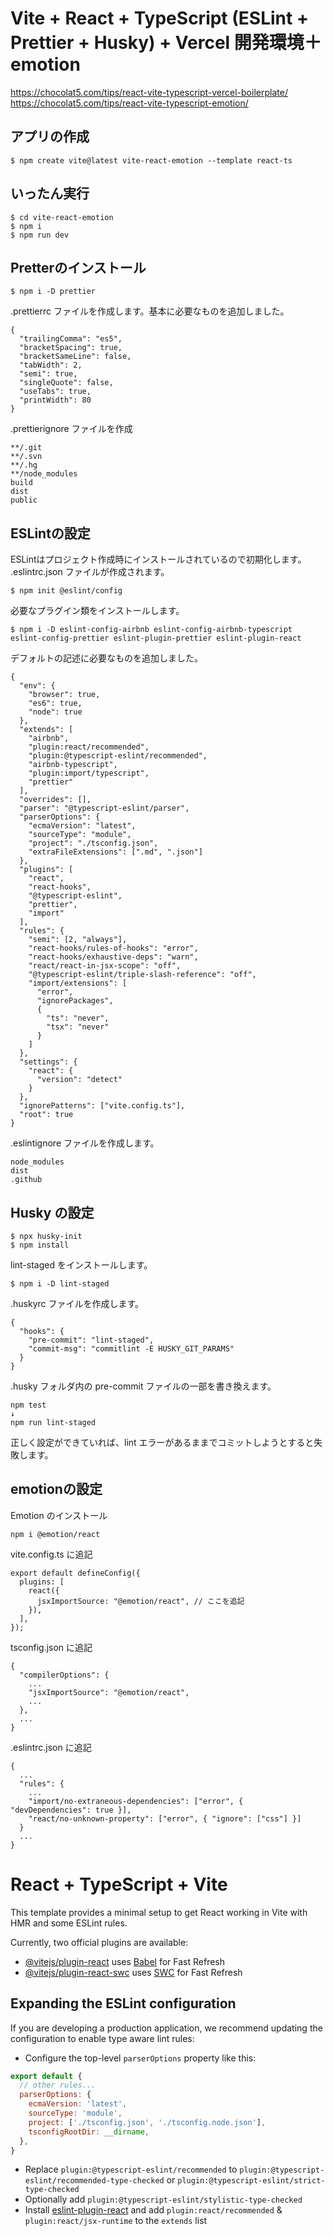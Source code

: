 # Vite + React + TypeScript (ESLint + Prettier + Husky) + Vercel 開発環境＋emotion
https://chocolat5.com/tips/react-vite-typescript-vercel-boilerplate/
https://chocolat5.com/tips/react-vite-typescript-emotion/

## アプリの作成
```
$ npm create vite@latest vite-react-emotion --template react-ts
```

## いったん実行
```
$ cd vite-react-emotion
$ npm i
$ npm run dev
```

## Pretterのインストール
```
$ npm i -D prettier
```
.prettierrc ファイルを作成します。基本に必要なものを追加しました。
```
{
  "trailingComma": "es5",
  "bracketSpacing": true,
  "bracketSameLine": false,
  "tabWidth": 2,
  "semi": true,
  "singleQuote": false,
  "useTabs": true,
  "printWidth": 80
}
```
.prettierignore ファイルを作成
```
**/.git
**/.svn
**/.hg
**/node_modules
build
dist
public
```

## ESLintの設定
ESLintはプロジェクト作成時にインストールされているので初期化します。 .eslintrc.json ファイルが作成されます。
```
$ npm init @eslint/config
```
必要なプラグイン類をインストールします。
```
$ npm i -D eslint-config-airbnb eslint-config-airbnb-typescript eslint-config-prettier eslint-plugin-prettier eslint-plugin-react
```
デフォルトの記述に必要なものを追加しました。
```
{
  "env": {
    "browser": true,
    "es6": true,
    "node": true
  },
  "extends": [
    "airbnb",
    "plugin:react/recommended",
    "plugin:@typescript-eslint/recommended",
    "airbnb-typescript",
    "plugin:import/typescript",
    "prettier"
  ],
  "overrides": [],
  "parser": "@typescript-eslint/parser",
  "parserOptions": {
    "ecmaVersion": "latest",
    "sourceType": "module",
    "project": "./tsconfig.json",
    "extraFileExtensions": [".md", ".json"]
  },
  "plugins": [
    "react",
    "react-hooks",
    "@typescript-eslint",
    "prettier",
    "import"
  ],
  "rules": {
    "semi": [2, "always"],
    "react-hooks/rules-of-hooks": "error",
    "react-hooks/exhaustive-deps": "warn",
    "react/react-in-jsx-scope": "off",
    "@typescript-eslint/triple-slash-reference": "off",
    "import/extensions": [
      "error",
      "ignorePackages",
      {
        "ts": "never",
        "tsx": "never"
      }
    ]
  },
  "settings": {
    "react": {
      "version": "detect"
    }
  },
  "ignorePatterns": ["vite.config.ts"],
  "root": true
}
```
.eslintignore ファイルを作成します。
```
node_modules
dist
.github
```

## Husky の設定
```
$ npx husky-init
$ npm install
```
lint-staged をインストールします。
```
$ npm i -D lint-staged
```
.huskyrc ファイルを作成します。
```
{
  "hooks": {
    "pre-commit": "lint-staged",
    "commit-msg": "commitlint -E HUSKY_GIT_PARAMS"
  }
}
```
.husky フォルダ内の pre-commit ファイルの一部を書き換えます。
```
npm test
↓
npm run lint-staged
```
正しく設定ができていれば、lint エラーがあるままでコミットしようとすると失敗します。

## emotionの設定
Emotion のインストール
```
npm i @emotion/react
```
vite.config.ts に追記
```
export default defineConfig({
  plugins: [
    react({
      jsxImportSource: "@emotion/react", // ここを追記
    }),
  ],
});
```
tsconfig.json に追記
```
{
  "compilerOptions": {
    ...
    "jsxImportSource": "@emotion/react",
    ...
  },
  ...
}
```
.eslintrc.json に追記
```
{
  ...
  "rules": {
    ...
    "import/no-extraneous-dependencies": ["error", { "devDependencies": true }],
    "react/no-unknown-property": ["error", { "ignore": ["css"] }]
  }
  ...
}
```




# React + TypeScript + Vite

This template provides a minimal setup to get React working in Vite with HMR and some ESLint rules.

Currently, two official plugins are available:

- [@vitejs/plugin-react](https://github.com/vitejs/vite-plugin-react/blob/main/packages/plugin-react/README.md) uses [Babel](https://babeljs.io/) for Fast Refresh
- [@vitejs/plugin-react-swc](https://github.com/vitejs/vite-plugin-react-swc) uses [SWC](https://swc.rs/) for Fast Refresh

## Expanding the ESLint configuration

If you are developing a production application, we recommend updating the configuration to enable type aware lint rules:

- Configure the top-level `parserOptions` property like this:

```js
export default {
  // other rules...
  parserOptions: {
    ecmaVersion: 'latest',
    sourceType: 'module',
    project: ['./tsconfig.json', './tsconfig.node.json'],
    tsconfigRootDir: __dirname,
  },
}
```

- Replace `plugin:@typescript-eslint/recommended` to `plugin:@typescript-eslint/recommended-type-checked` or `plugin:@typescript-eslint/strict-type-checked`
- Optionally add `plugin:@typescript-eslint/stylistic-type-checked`
- Install [eslint-plugin-react](https://github.com/jsx-eslint/eslint-plugin-react) and add `plugin:react/recommended` & `plugin:react/jsx-runtime` to the `extends` list
